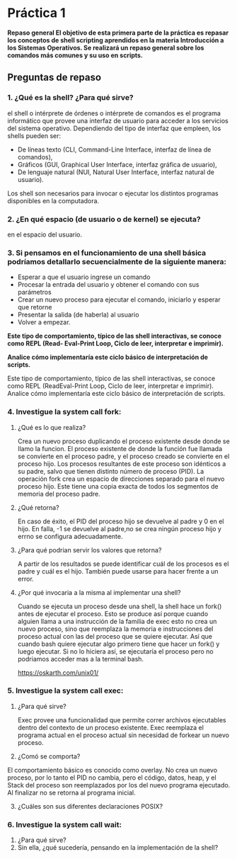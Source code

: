 # Práctica 1
**Repaso general
El objetivo de esta primera parte de la práctica es repasar los conceptos de shell scripting
aprendidos en la materia Introducción a los Sistemas Operativos. Se realizará un repaso
general sobre los comandos más comunes y su uso en scripts.**
## Preguntas de repaso

### 1. ¿Qué es la shell? ¿Para qué sirve?

el shell o intérprete de órdenes o intérprete de comandos es el programa informático que provee una interfaz de usuario para acceder a los servicios del sistema operativo.
Dependiendo del tipo de interfaz que empleen, los shells pueden ser:

- De líneas texto (CLI, Command-Line Interface, interfaz de línea de comandos),
- Gráficos (GUI, Graphical User Interface, interfaz gráfica de usuario),
- De lenguaje natural (NUI, Natural User Interface, interfaz natural de usuario).

Los shell son necesarios para invocar o ejecutar los distintos programas disponibles en la computadora.

### 2. ¿En qué espacio (de usuario o de kernel) se ejecuta?

en el espacio del usuario.

### 3. Si pensamos en el funcionamiento de una shell básica podríamos detallarlo secuencialmente de la siguiente manera:
- Esperar a que el usuario ingrese un comando
- Procesar la entrada del usuario y obtener el comando con sus parámetros
- Crear un nuevo proceso para ejecutar el comando, iniciarlo y esperar que retorne
- Presentar la salida (de haberla) al usuario
- Volver a empezar.

__Este tipo de comportamiento, típico de las shell interactivas, se conoce como REPL (Read- Eval-Print Loop, Ciclo de leer, interpretar e imprimir).__

__Analice cómo implementaría este ciclo básico de interpretación de scripts.__

Este tipo de comportamiento, típico de las shell interactivas, se conoce como REPL (ReadEval-Print Loop, Ciclo de leer, interpretar e imprimir). Analice cómo implementaría este ciclo básico de interpretación de scripts.

### 4. Investigue la system call fork:
1. ¿Qué es lo que realiza?
    
    Crea un nuevo proceso duplicando el proceso existente desde donde se llamo la funcion. El proceso existente de donde la función fue llamada se convierte en el proceso padre, y el proceso creado se convierte en el proceso hijo. Los procesos resultantes de este proceso son idénticos a su padre, salvo que tienen distinto número de proceso (PID). La operación fork crea un espacio de direcciones separado para el nuevo proceso hijo. Este tiene una copia exacta de todos los segmentos de memoria del proceso padre.
2. ¿Qué retorna?

    En caso de éxito, el PID del proceso hijo se devuelve al padre y 0 en el hijo. En
    falla, -1 se devuelve al padre,no se crea ningún proceso hijo y errno se configura adecuadamente.

3. ¿Para qué podrian servir los valores que retorna?

    A partir de los resultados se puede identificar cuál de los procesos es el padre y cuál es el hijo. También puede usarse para hacer frente a un error.

4. ¿Por qué invocaria a la misma al implementar una shell?

    Cuando se ejecuta un proceso desde una shell, la shell hace un fork() antes de ejecutar el proceso. Esto se produce así porque cuando alguien llama a una instrucción de la familia de exec esto no crea un nuevo proceso, sino que reemplaza la memoria e instrucciones del proceso actual con las del proceso que se quiere ejecutar. Así que cuando bash quiere ejecutar algo primero tiene que hacer un fork() y luego ejecutar. Si no lo hiciera así, se ejecutaría el proceso pero no podriamos acceder mas a la terminal bash.

    https://oskarth.com/unix01/


### 5. Investigue la system call exec:
1. ¿Para qué sirve?

    Exec provee una funcionalidad que permite correr archivos ejecutables dentro del contexto de un proceso existente. Exec reemplaza el programa actual en el proceso actual sin necesidad de forkear un nuevo proceso.


2. ¿Comó se comporta?


El comportamiento básico es conocido como overlay. No crea un nuevo proceso, por lo tanto el PID no cambia, pero el código, datos, heap, y el Stack del proceso son reemplazados por los del nuevo programa ejecutado. Al finalizar no se retorna al programa inicial.

3. ¿Cuáles son sus diferentes declaraciones POSIX?


### 6. Investigue la system call wait:

1. ¿Para qué sirve?
2. Sin ella, ¿qué sucedería, pensando en la implementación de la shell?